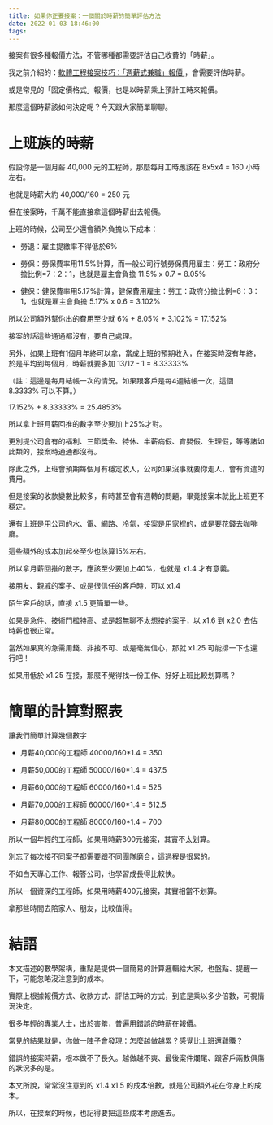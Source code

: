 ```yaml
---
title: 如果你正要接案：一個關於時薪的簡單評估方法
date: 2022-01-03 18:46:00
tags:
---
```

接案有很多種報價方法，不管哪種都需要評估自己收費的「時薪」。

我之前介紹的：[軟體工程接案技巧：「週薪式兼職」報價
](https://dev.turn.tw/2022/01/03/tips-on-freelance-software-projects-pricing-part-time-weekly/)，會需要評估時薪。

或是常見的「固定價格式」報價，也是以時薪乘上預計工時來報價。

那麼這個時薪該如何決定呢？今天跟大家簡單聊聊。

# 上班族的時薪

假設你是一個月薪 40,000 元的工程師，那麼每月工時應該在 8x5x4 = 160 小時左右。

也就是時薪大約 40,000/160 = 250 元

但在接案時，千萬不能直接拿這個時薪出去報價。

上班的時候，公司至少還會額外負擔以下成本：

- 勞退：雇主提繳率不得低於6%

- 勞保：勞保費率用11.5%計算，而一般公司行號勞保費用雇主：勞工：政府分擔比例=7：2：1，也就是雇主會負擔 11.5% x 0.7 = 8.05%

- 健保：健保費率用5.17%計算，健保費用雇主：勞工：政府分擔比例=6：3：1，也就是雇主會負擔 5.17% x 0.6 = 3.102%

所以公司額外幫你出的費用至少就 6% + 8.05% + 3.102% = 17.152%

接案的話這些通通都沒有，要自己處理。

另外，如果上班有1個月年終可以拿，當成上班的預期收入，在接案時沒有年終，於是平均到每個月，時薪就要多加 13/12 - 1 = 8.33333%

（註：這邊是每月結帳一次的情況。如果跟客戶是每4週結帳一次，這個 8.3333% 可以不算。）

17.152% + 8.33333% = 25.4853%

所以拿上班月薪回推的數字至少要加上25%才對。

更別提公司會有的福利、三節獎金、特休、半薪病假、育嬰假、生理假，等等諸如此類的，接案時通通都沒有。

除此之外，上班會預期每個月有穩定收入，公司如果沒事就要你走人，會有資遣的費用。

但是接案的收款變數比較多，有時甚至會有週轉的問題，畢竟接案本就比上班更不穩定。

還有上班是用公司的水、電、網路、冷氣，接案是用家裡的，或是要花錢去咖啡廳。

這些額外的成本加起來至少也該算15%左右。

所以拿月薪回推的數字，應該至少要加上40%，也就是 x1.4 才有意義。

接朋友、親戚的案子、或是很信任的客戶時，可以 x1.4

陌生客戶的話，直接 x1.5 更簡單一些。

如果是急件、技術門檻特高、或是超無聊不太想接的案子，以 x1.6 到 x2.0 去估時薪也很正常。

當然如果真的急需用錢、非接不可、或是毫無信心，那就 x1.25 可能撐一下也還行吧！

如果用低於 x1.25 在接，那麼不覺得找一份工作、好好上班比較划算嗎？

# 簡單的計算對照表

讓我們簡單計算幾個數字

- 月薪40,000的工程師 40000/160*1.4 = 350

- 月薪50,000的工程師 50000/160*1.4 = 437.5

- 月薪60,000的工程師 60000/160*1.4 = 525

- 月薪70,000的工程師 60000/160*1.4 = 612.5

- 月薪80,000的工程師 80000/160*1.4 = 700

所以一個年輕的工程師，如果用時薪300元接案，其實不太划算。

別忘了每次接不同案子都需要跟不同團隊磨合，這過程是很累的。

不如白天專心工作、報答公司，也學習成長得比較快。

所以一個資深的工程師，如果用時薪400元接案，其實相當不划算。

拿那些時間去陪家人、朋友，比較值得。

# 結語

本文描述的數學架構，重點是提供一個簡易的計算邏輯給大家，也盤點、提醒一下，可能忽略沒注意到的成本。

實際上根據報價方式、收款方式、評估工時的方式，到底是乘以多少倍數，可視情況決定。

很多年輕的專業人士，出於害羞，普遍用錯誤的時薪在報價。

常見的結果就是，你做一陣子會發現：怎麼越做越累？感覺比上班還難賺？

錯誤的接案時薪，根本做不了長久。越做越不爽、最後案件爛尾、跟客戶兩敗俱傷的狀況多的是。

本文所說，常常沒注意到的 x1.4 x1.5 的成本倍數，就是公司額外花在你身上的成本。

所以，在接案的時候，也記得要把這些成本考慮進去。
